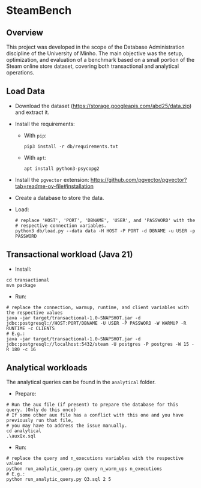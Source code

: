 # SteamBench

## Overview

This project was developed in the scope of the Database Administration discipline of the University of Minho.
The main objective was the setup, optimization, and evaluation of a benchmark based on a small portion of the Steam online store dataset, covering both transactional and analytical operations.

## Load Data

- Download the dataset (https://storage.googleapis.com/abd25/data.zip) and extract it.

- Install the requirements:
  - With `pip`:
    ```shell
    pip3 install -r db/requirements.txt
    ```
  - With `apt`:
    ```shell
    apt install python3-psycopg2
    ```

- Install the `pgvector` extension: https://github.com/pgvector/pgvector?tab=readme-ov-file#installation

- Create a database to store the data.

- Load:
    ```shell
    # replace 'HOST', 'PORT', 'DBNAME', 'USER', and 'PASSWORD' with the
    # respective connection variables.
    python3 db/load.py --data data -H HOST -P PORT -d DBNAME -u USER -p PASSWORD
    ```


## Transactional workload (Java 21)

- Install:
```shell
cd transactional
mvn package
```

- Run:
```shell
# replace the connection, warmup, runtime, and client variables with the respective values
java -jar target/transactional-1.0-SNAPSHOT.jar -d jdbc:postgresql://HOST:PORT/DBNAME -U USER -P PASSWORD -W WARMUP -R RUNTIME -c CLIENTS
# E.g.:
java -jar target/transactional-1.0-SNAPSHOT.jar -d jdbc:postgresql://localhost:5432/steam -U postgres -P postgres -W 15 -R 180 -c 16
```


## Analytical workloads

The analytical queries can be found in the `analytical` folder.

- Prepare:
```shell
# Run the aux file (if present) to prepare the database for this query. (Only do this once)
# If some other aux file has a conflict with this one and you have previously run that file, 
# you may have to address the issue manually.
cd analytical
.\auxQx.sql
```

- Run:
```shell
# replace the query and n_executions variables with the respective values
python run_analytic_query.py query n_warm_ups n_executions
# E.g.:
python run_analytic_query.py Q3.sql 2 5
```
